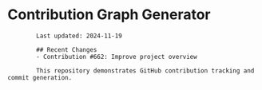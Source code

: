 # Contribution Graph Generator
            
            Last updated: 2024-11-19
            
            ## Recent Changes
            - Contribution #662: Improve project overview
            
            This repository demonstrates GitHub contribution tracking and commit generation.
        